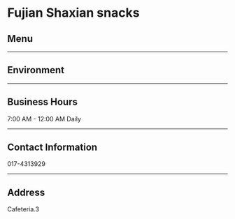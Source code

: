 # Fujian Shaxian snacks

## Menu

---

## Environment

---

## Business Hours

7:00 AM - 12:00 AM Daily

---

## Contact Information

017-4313929

---

## Address

Cafeteria.3
